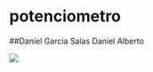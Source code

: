 # potenciometro

##Daniel Garcia Salas Daniel Alberto

![](https://upload.wikimedia.org/wikipedia/commons/b/b5/Potentiometer.jpg)
